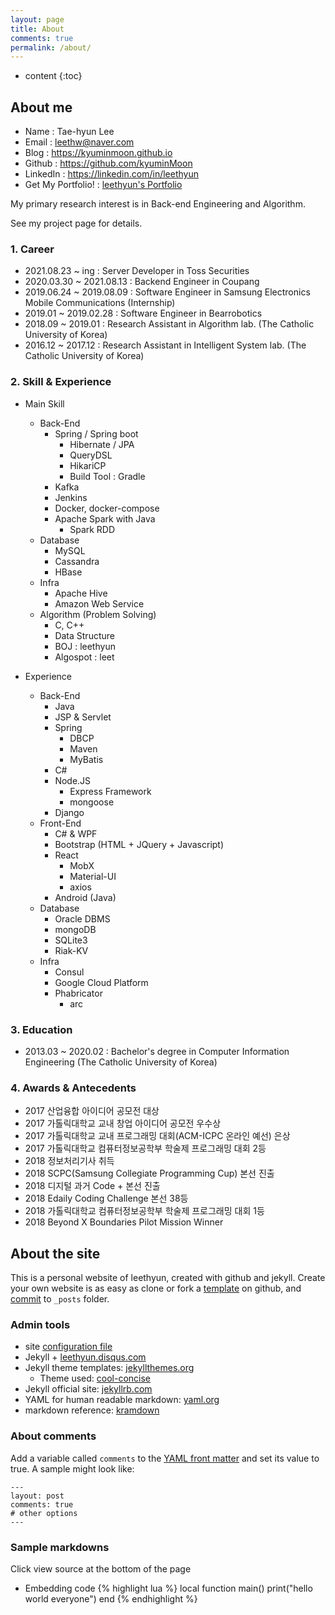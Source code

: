 ```yaml
---
layout: page
title: About
comments: true
permalink: /about/
---
```


* content
{:toc}
## About me

- Name : Tae-hyun Lee
- Email : leethw@naver.com
- Blog : https://kyuminmoon.github.io
- Github : https://github.com/kyuminMoon
- LinkedIn : https://linkedin.com/in/leethyun
- Get My Portfolio! : [leethyun's Portfolio](./../downloads/leethyun_portfolio_v3.pdf)

My primary research interest is in Back-end Engineering and Algorithm.

See my project page for details.

### 1. Career

- 2021.08.23 ~ ing : Server Developer in Toss Securities
- 2020.03.30 ~ 2021.08.13 : Backend Engineer in Coupang
- 2019.06.24 ~ 2019.08.09 : Software Engineer in Samsung Electronics Mobile Communications (Internship)
- 2019.01 ~ 2019.02.28 : Software Engineer in Bearrobotics
- 2018.09 ~ 2019.01 : Research Assistant in Algorithm lab. (The Catholic University of Korea)
- 2016.12 ~ 2017.12 : Research Assistant in Intelligent System lab. (The Catholic University of Korea)

### 2. Skill & Experience

- Main Skill
  - Back-End
    - Spring / Spring boot
      - Hibernate / JPA
      - QueryDSL
      - HikariCP
      - Build Tool : Gradle
    - Kafka
    - Jenkins
    - Docker, docker-compose
    - Apache Spark with Java
      - Spark RDD
  - Database
    - MySQL
    - Cassandra
    - HBase
  - Infra
    - Apache Hive
    - Amazon Web Service
  - Algorithm (Problem Solving)
    - C, C++
    - Data Structure
    - BOJ : leethyun
    - Algospot : leet

- Experience
  - Back-End
    - Java
    - JSP & Servlet
    - Spring
      - DBCP
      - Maven
      - MyBatis
    - C#
    - Node.JS
      - Express Framework
      - mongoose
    - Django
  - Front-End
    - C# & WPF
    - Bootstrap (HTML + JQuery + Javascript)
    - React
      - MobX
      - Material-UI
      - axios
    - Android (Java)
  - Database
    - Oracle DBMS
    - mongoDB
    - SQLite3
    - Riak-KV
  - Infra
    - Consul
    - Google Cloud Platform
    - Phabricator
      - arc

### 3. Education

- 2013.03 ~ 2020.02 : Bachelor's degree in Computer Information Engineering (The Catholic University of Korea)

### 4. Awards & Antecedents

- 2017 산업융합 아이디어 공모전 대상
- 2017 가톨릭대학교 교내 창업 아이디어 공모전 우수상
- 2017 가톨릭대학교 교내 프로그래밍 대회(ACM-ICPC 온라인 예선) 은상
- 2017 가톨릭대학교 컴퓨터정보공학부 학술제 프로그래밍 대회 2등
- 2018 정보처리기사 취득
- 2018 SCPC(Samsung Collegiate Programming Cup) 본선 진출
- 2018 디지털 과거 Code + 본선 진출
- 2018 Edaily Coding Challenge 본선 38등
- 2018 가톨릭대학교 컴퓨터정보공학부 학술제 프로그래밍 대회 1등
- 2018 Beyond X Boundaries Pilot Mission Winner

## About the site

This is a personal website of leethyun, created with github and jekyll.
Create your own website is as easy as clone or fork a [template](https://github.com/kyuminMoon/kyuminmoon.github.io) on github, and [commit](http://jekyllrb.com/docs/posts/) to `_posts` folder. 

### Admin tools
* site [configuration file](https://github.com/kyuminMoon/kyuminmoon.github.io/blob/master/_config.yml)
* Jekyll + [leethyun.disqus.com](http://leethyun.disqus.com/admin/)
* Jekyll theme templates: [jekyllthemes.org](http://jekyllthemes.org)
   * Theme used: [cool-concise](http://jekyllthemes.org/themes/cool-concise-high-end/)
* Jekyll official site: [jekyllrb.com](http://jekyllrb.com)
* YAML for human readable markdown: [yaml.org](http://www.yaml.org/)
* markdown reference: [kramdown](http://kramdown.gettalong.org/quickref.html)

### About comments
Add a variable called `comments` to the [YAML front matter](http://jekyllrb.com/docs/frontmatter/) and set its value to true. A sample might look like:

    ---
    layout: post
    comments: true
    # other options
    ---

### Sample markdowns
Click view source at the bottom of the page

* Embedding code
{% highlight lua %}
local function main()
	print("hello world everyone")
end
{% endhighlight %}
